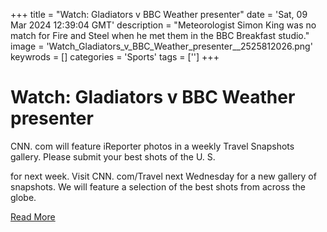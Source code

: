 +++
title = "Watch: Gladiators v BBC Weather presenter"
date = 'Sat, 09 Mar 2024 12:39:04 GMT'
description = "Meteorologist Simon King was no match for Fire and Steel when he met them in the BBC Breakfast studio."
image = 'Watch_Gladiators_v_BBC_Weather_presenter__2525812026.png'
keywrods =  []
categories = 'Sports'
tags = ['']
+++

# Watch: Gladiators v BBC Weather presenter

CNN.
com will feature iReporter photos in a weekly Travel Snapshots gallery.
Please submit your best shots of the U.
S.

for next week.
Visit CNN.
com/Travel next Wednesday for a new gallery of snapshots.
We will feature a selection of the best shots from across the globe.


[Read More](https://www.bbc.co.uk/news/uk-68521122)
